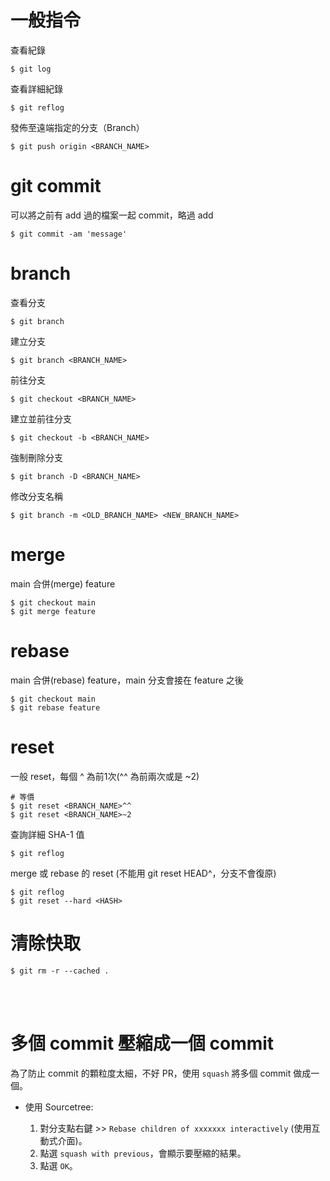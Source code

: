 # 一般指令
查看紀錄
```
$ git log
```
查看詳細紀錄
```
$ git reflog
```

發佈至遠端指定的分支（Branch）
```
$ git push origin <BRANCH_NAME>
```

# git commit
可以將之前有 add 過的檔案一起 commit，略過 add
```
$ git commit -am 'message'
```


# branch
查看分支
```
$ git branch
```

建立分支
```
$ git branch <BRANCH_NAME>
```
前往分支
```
$ git checkout <BRANCH_NAME>
```
建立並前往分支
```
$ git checkout -b <BRANCH_NAME>
```
強制刪除分支
```
$ git branch -D <BRANCH_NAME>
```
修改分支名稱
```
$ git branch -m <OLD_BRANCH_NAME> <NEW_BRANCH_NAME>
```

# merge
main 合併(merge) feature
```
$ git checkout main
$ git merge feature
```


# rebase
main 合併(rebase) feature，main 分支會接在 feature 之後 
```
$ git checkout main
$ git rebase feature
```


# reset  
一般 reset，每個 ^ 為前1次(^^ 為前兩次或是 ~2)
```
# 等價
$ git reset <BRANCH_NAME>^^
$ git reset <BRANCH_NAME>~2
```
查詢詳細 SHA-1 值
```
$ git reflog
```
merge 或 rebase 的 reset (不能用 git reset HEAD^，分支不會復原)
```
$ git reflog
$ git reset --hard <HASH>
```
# 清除快取
```
$ git rm -r --cached .
```

<br/>

<br/>

# 多個 commit 壓縮成一個 commit
為了防止 commit 的顆粒度太細，不好 PR，使用 `squash` 將多個 commit 做成一個。

* 使用 Sourcetree:

    1. 對分支點右鍵 >> `Rebase children of xxxxxxx interactively` (使用互動式介面)。
    2. 點選 `squash with previous`，會顯示要壓縮的結果。
    3. 點選 `OK`。